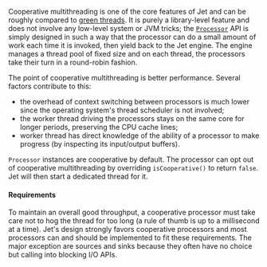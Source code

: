 Cooperative multithreading is one of the core features of Jet and can be
roughly compared to [green
threads](https://en.wikipedia.org/wiki/Green_threads). It is purely a
library-level feature and does not involve any low-level system or JVM
tricks; the [`Processor`](../03_Processor) API is simply designed in
such a way that the processor can do a small amount of work each time it
is invoked, then yield back to the Jet engine. The engine manages a
thread pool of fixed size and on each thread, the processors take their
turn in a round-robin fashion.

The point of cooperative multithreading is better performance. Several
factors contribute to this:

- the overhead of context switching between processors is much lower
since the operating system's thread scheduler is not involved;
- the worker thread driving the processors stays on the same core for
longer periods, preserving the CPU cache lines;
- worker thread has direct knowledge of the ability of a processor to
make progress (by inspecting its input/output buffers).

`Processor` instances are cooperative by default. The processor can opt
out of cooperative multithreading by overriding `isCooperative()` to
return `false`. Jet will then start a dedicated thread for it.

#### Requirements

To maintain an overall good throughput, a cooperative processor must
take care not to hog the thread for too long (a rule of thumb is up to a
millisecond at a time). Jet's design strongly favors cooperative
processors and most processors can and should be implemented to fit
these requirements. The major exception are sources and sinks because
they often have no choice but calling into blocking I/O APIs.
